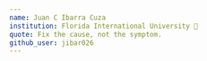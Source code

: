```yaml
---
name: Juan C Ibarra Cuza
institution: Florida International University 🚩
quote: Fix the cause, not the symptom.
github_user: jibar026
---
```

